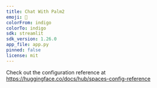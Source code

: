 ```yaml
---
title: Chat With Palm2
emoji: 🌴
colorFrom: indigo
colorTo: indigo
sdk: streamlit
sdk_version: 1.26.0
app_file: app.py
pinned: false
license: mit
---
```


Check out the configuration reference at https://huggingface.co/docs/hub/spaces-config-reference